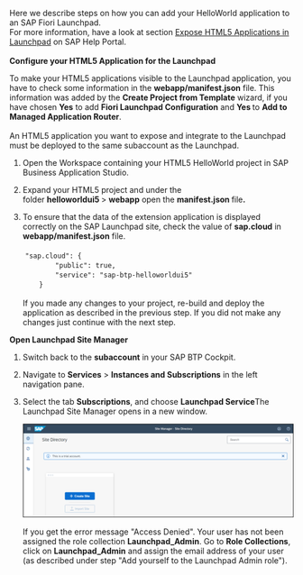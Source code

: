 <p "text-align: left;">Here we describe steps on how you can add your HelloWorld application to an SAP Fiori Launchpad.<br />For more information, have a look at section <a href="https://help.sap.com/viewer/ad4b9f0b14b0458cad9bd27bf435637d/Cloud/en-US/3a0e6d6b791c4c2189f6a0a424188362.html" target="_blank" rel="noopener">Expose HTML5 Applications in Launchpad</a> on SAP Help Portal.&nbsp;<br /><br /><strong>Configure your HTML5 Application for the Launchpad&nbsp;</strong></p>
<p>To make your HTML5 applications visible to the Launchpad application, you have to check some information in the <strong>webapp/manifest.json</strong> file. This information was added by the <strong>Create Project from Template</strong> wizard, if you have chosen <strong>Yes</strong> to add <strong>Fiori Launchpad Configuration</strong> and <strong>Yes </strong>to <strong>Add to Managed Application Router</strong>.&nbsp;<br /><br />An HTML5 application you want to expose and integrate to the Launchpad must be deployed to the same subaccount as the Launchpad.</p>
<ol>
<li>
<p>Open the Workspace containing your HTML5 HelloWorld project in SAP Business Application Studio.</p>
</li>
<li>
<p>Expand your HTML5 project and under the folder&nbsp;<strong>helloworldui5&nbsp;</strong>&gt;&nbsp;<strong>webapp</strong> open the <strong>manifest.json </strong>file<strong>.</strong>&nbsp;</p>
</li>
<li>To ensure that the data of the extension application is displayed correctly on the SAP Launchpad site, check the value of <strong>sap.cloud</strong> in <strong>webapp/manifest.json</strong> file.&nbsp;<br /><br />
<div>
<div>&nbsp;<code>"sap.cloud":&nbsp;{</code></div>
<div><code>&nbsp;&nbsp;&nbsp;&nbsp;&nbsp;&nbsp;&nbsp;&nbsp;"public":&nbsp;true,</code></div>
<div><code>&nbsp;&nbsp;&nbsp;&nbsp;&nbsp;&nbsp;&nbsp;&nbsp;"service":&nbsp;"sap-btp-helloworldui5"</code></div>
<div><code>&nbsp;&nbsp;&nbsp;&nbsp;}</code><br /><br />If you made any changes to your project, re-build and deploy the application as described in the previous step. If you did not make any changes just continue with the next step.&nbsp;</div>
</div>
</li>
</ol>
<p><strong>Open Launchpad Site Manager</strong></p>
<ol>
<li>
<p>Switch back to the <strong>subaccount</strong> in your SAP BTP Cockpit.</p>
</li>
<li>Navigate to <strong>Services</strong> &gt;&nbsp;<strong>Instances and Subscriptions</strong>&nbsp;in the left navigation pane.</li>
<li>
<p>Select the tab <strong>Subscriptions</strong>, and choose <strong>Launchpad Service</strong>The Launchpad Site Manager opens in a new window.</p>
  
![](../images/Open_site_directory.png)
  

If you get the error message "Access Denied". Your user has not been assigned the role collection <strong>Launchpad_Admin</strong>. Go to <strong>Role Collections</strong>, click on <strong>Launchpad_Admin</strong> and assign the email address of your user (as described under step "Add yourself to the Launchpad Admin role").<br /><br /><br /></p>
</li>
</ol>
